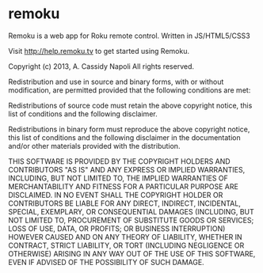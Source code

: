remoku
======

Remoku is a web app for Roku remote control.  Written in JS/HTML5/CSS3

Visit http://help.remoku.tv to get started using Remoku.

Copyright (c) 2013, A. Cassidy Napoli
All rights reserved.

Redistribution and use in source and binary forms, with or without modification, are permitted provided that the following
conditions are met:

Redistributions of source code must retain the above copyright notice, this list of conditions and the following
disclaimer.

Redistributions in binary form must reproduce the above copyright notice, this list of conditions and the following 
disclaimer in the documentation and/or other materials provided with the distribution.

THIS SOFTWARE IS PROVIDED BY THE COPYRIGHT HOLDERS AND CONTRIBUTORS "AS IS" AND ANY EXPRESS OR IMPLIED WARRANTIES,
INCLUDING, BUT NOT LIMITED TO, THE IMPLIED WARRANTIES OF MERCHANTABILITY AND FITNESS FOR A PARTICULAR PURPOSE ARE
DISCLAIMED. IN NO EVENT SHALL THE COPYRIGHT HOLDER OR CONTRIBUTORS BE LIABLE FOR ANY DIRECT, INDIRECT, INCIDENTAL,
SPECIAL, EXEMPLARY, OR CONSEQUENTIAL DAMAGES (INCLUDING, BUT NOT LIMITED TO, PROCUREMENT OF SUBSTITUTE GOODS OR
SERVICES; LOSS OF USE, DATA, OR PROFITS; OR BUSINESS INTERRUPTION) HOWEVER CAUSED AND ON ANY THEORY OF LIABILITY, WHETHER 
IN CONTRACT, STRICT LIABILITY, OR TORT (INCLUDING NEGLIGENCE OR OTHERWISE) ARISING IN ANY WAY OUT OF THE USE OF THIS 
SOFTWARE, EVEN IF ADVISED OF THE POSSIBILITY OF SUCH DAMAGE.
